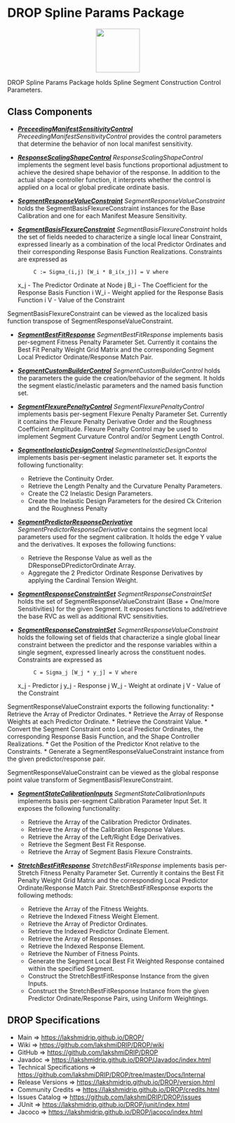 # DROP Spline Params Package

<p align="center"><img src="https://github.com/lakshmiDRIP/DROP/blob/master/DRIP_Logo.gif?raw=true" width="100"></p>

DROP Spline Params Package holds Spline Segment Construction Control Parameters.


## Class Components

 * [***PreceedingManifestSensitivityControl***](https://github.com/lakshmiDRIP/DROP/tree/master/src/main/java/org/drip/spline/params/PreceedingManifestSensitivityControl.java)
 <i>PreceedingManifestSensitivityControl</i> provides the control parameters that determine the behavior of
 non local manifest sensitivity.

 * [***ResponseScalingShapeControl***](https://github.com/lakshmiDRIP/DROP/tree/master/src/main/java/org/drip/spline/params/ResponseScalingShapeControl.java)
 <i>ResponseScalingShapeControl</i> implements the segment level basis functions proportional adjustment to
 achieve the desired shape behavior of the response. In addition to the actual shape controller function, it
 interprets whether the control is applied on a local or global predicate ordinate basis.

 * [***SegmentResponseValueConstraint***](https://github.com/lakshmiDRIP/DROP/tree/master/src/main/java/org/drip/spline/params/SegmentResponseValueConstraint.java)
 <i>SegmentResponseValueConstraint</i> holds the SegmentBasisFlexureConstraint instances for the Base
 Calibration and one for each Manifest Measure Sensitivity.

 * [***SegmentBasisFlexureConstraint***](https://github.com/lakshmiDRIP/DROP/tree/master/src/main/java/org/drip/spline/params/SegmentBasisFlexureConstraint.java)
 <i>SegmentBasisFlexureConstraint</i> holds the set of fields needed to characterize a single local linear
 Constraint, expressed linearly as a combination of the local Predictor Ordinates and their corresponding
 Response Basis Function Realizations. Constraints are expressed as

 			C := Sigma_(i,j) [W_i * B_i(x_j)] = V where

 	x_j - The Predictor Ordinate at Node j
 	B_i - The Coefficient for the Response Basis Function i
 	W_i - Weight applied for the Response Basis Function i
 	V - Value of the Constraint

 SegmentBasisFlexureConstraint can be viewed as the localized basis function transpose of
 SegmentResponseValueConstraint.

 * [***SegmentBestFitResponse***](https://github.com/lakshmiDRIP/DROP/tree/master/src/main/java/org/drip/spline/params/SegmentBestFitResponse.java)
 <i>SegmentBestFitResponse </i>implements basis per-segment Fitness Penalty Parameter Set. Currently it
 contains the Best Fit Penalty Weight Grid Matrix and the corresponding Segment Local Predictor
 Ordinate/Response Match Pair.

 * [***SegmentCustomBuilderControl***](https://github.com/lakshmiDRIP/DROP/tree/master/src/main/java/org/drip/spline/params/SegmentCustomBuilderControl.java)
 <i>SegmentCustomBuilderControl</i> holds the parameters the guide the creation/behavior of the segment. It
 holds the segment elastic/inelastic parameters and the named basis function set.

 * [***SegmentFlexurePenaltyControl***](https://github.com/lakshmiDRIP/DROP/tree/master/src/main/java/org/drip/spline/params/SegmentFlexurePenaltyControl.java)
 <i>SegmentFlexurePenaltyControl</i> implements basis per-segment Flexure Penalty Parameter Set. Currently it
 contains the Flexure Penalty Derivative Order and the Roughness Coefficient Amplitude. Flexure Penalty
 Control may be used to implement Segment Curvature Control and/or Segment Length Control.

 * [***SegmentInelasticDesignControl***](https://github.com/lakshmiDRIP/DROP/tree/master/src/main/java/org/drip/spline/params/SegmentInelasticDesignControl.java)
 <i>SegmentInelasticDesignControl</i> implements basis per-segment inelastic parameter set. It exports the
 following functionality:
 	* Retrieve the Continuity Order.
 	* Retrieve the Length Penalty and the Curvature Penalty Parameters.
  	* Create the C2 Inelastic Design Parameters.
 	* Create the Inelastic Design Parameters for the desired Ck Criterion and the Roughness Penalty

 * [***SegmentPredictorResponseDerivative***](https://github.com/lakshmiDRIP/DROP/tree/master/src/main/java/org/drip/spline/params/SegmentPredictorResponseDerivative.java)
 <i>SegmentPredictorResponseDerivative</i> contains the segment local parameters used for the segment
 calibration. It holds the edge Y value and the derivatives. It exposes the following functions:
 	* Retrieve the Response Value as well as the DResponseDPredictorOrdinate Array.
 	* Aggregate the 2 Predictor Ordinate Response Derivatives by applying the Cardinal Tension Weight.

 * [***SegmentResponseConstraintSet***](https://github.com/lakshmiDRIP/DROP/tree/master/src/main/java/org/drip/spline/params/SegmentResponseConstraintSet.java)
 <i>SegmentResponseConstraintSet</i> holds the set of SegmentResponseValueConstraint (Base + One/more
 Sensitivities) for the given Segment. It exposes functions to add/retrieve the base RVC as well as
 additional RVC sensitivities.

 * [***SegmentResponseConstraintSet***](https://github.com/lakshmiDRIP/DROP/tree/master/src/main/java/org/drip/spline/params/SegmentResponseConstraintSet.java)
 <i>SegmentResponseValueConstraint</i> holds the following set of fields that characterize a single global
 linear constraint between the predictor and the response variables within a single segment, expressed
 linearly across the constituent nodes. Constraints are expressed as

 			C = Sigma_j [W_j * y_j] = V where

 	x_j - Predictor j
 	y_j - Response j
 	W_j - Weight at ordinate j
 	V - Value of the Constraint

 SegmentResponseValueConstraint exports the following functionality:
 	* Retrieve the Array of Predictor Ordinates.
 	* Retrieve the Array of Response Weights at each Predictor Ordinate.
 	* Retrieve the Constraint Value.
 	* Convert the Segment Constraint onto Local Predictor Ordinates, the corresponding Response Basis
 		Function, and the Shape Controller Realizations.
 	* Get the Position of the Predictor Knot relative to the Constraints.
 	* Generate a SegmentResponseValueConstraint instance from the given predictor/response pair.

 SegmentResponseValueConstraint can be viewed as the global response point value transform of
 SegmentBasisFlexureConstraint.

 * [***SegmentStateCalibrationInputs***](https://github.com/lakshmiDRIP/DROP/tree/master/src/main/java/org/drip/spline/params/SegmentStateCalibrationInputs.java)
 <i>SegmentStateCalibrationInputs</i> implements basis per-segment Calibration Parameter Input Set. It
 exposes the following functionality:
 	* Retrieve the Array of the Calibration Predictor Ordinates.
 	* Retrieve the Array of the Calibration Response Values.
 	* Retrieve the Array of the Left/Right Edge Derivatives.
 	* Retrieve the Segment Best Fit Response.
 	* Retrieve the Array of Segment Basis Flexure Constraints.

 * [***StretchBestFitResponse***](https://github.com/lakshmiDRIP/DROP/tree/master/src/main/java/org/drip/spline/params/StretchBestFitResponse.java)
 <i>StretchBestFitResponse</i> implements basis per-Stretch Fitness Penalty Parameter Set. Currently it
 contains the Best Fit Penalty Weight Grid Matrix and the corresponding Local Predictor Ordinate/Response
 Match Pair. StretchBestFitResponse exports the following methods:
 	* Retrieve the Array of the Fitness Weights.
 	* Retrieve the Indexed Fitness Weight Element.
 	* Retrieve the Array of Predictor Ordinates.
 	* Retrieve the Indexed Predictor Ordinate Element.
 	* Retrieve the Array of Responses.
 	* Retrieve the Indexed Response Element.
 	* Retrieve the Number of Fitness Points.
 	* Generate the Segment Local Best Fit Weighted Response contained within the specified Segment.
 	* Construct the StretchBestFitResponse Instance from the given Inputs.
 	* Construct the StretchBestFitResponse Instance from the given Predictor Ordinate/Response Pairs, using
 		Uniform Weightings.


## DROP Specifications

 * Main                     => https://lakshmidrip.github.io/DROP/
 * Wiki                     => https://github.com/lakshmiDRIP/DROP/wiki
 * GitHub                   => https://github.com/lakshmiDRIP/DROP
 * Javadoc                  => https://lakshmidrip.github.io/DROP/Javadoc/index.html
 * Technical Specifications => https://github.com/lakshmiDRIP/DROP/tree/master/Docs/Internal
 * Release Versions         => https://lakshmidrip.github.io/DROP/version.html
 * Community Credits        => https://lakshmidrip.github.io/DROP/credits.html
 * Issues Catalog           => https://github.com/lakshmiDRIP/DROP/issues
 * JUnit                    => https://lakshmidrip.github.io/DROP/junit/index.html
 * Jacoco                   => https://lakshmidrip.github.io/DROP/jacoco/index.html
